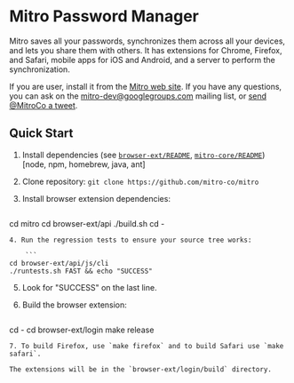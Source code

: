 # Mitro Password Manager

Mitro saves all your passwords, synchronizes them across all your devices, and lets you share them with others. It has extensions for Chrome, Firefox, and Safari, mobile apps for iOS and Android, and a server to perform the synchronization.

If you are user, install it from the [Mitro web site](https://www.mitro.co/). If you have any questions, you can ask on the [mitro-dev@googlegroups.com](https://groups.google.com/forum/#!forum/mitro-dev) mailing list, or [send @MitroCo a tweet](https://www.twitter.com/MitroCo).


## Quick Start

1. Install dependencies (see [`browser-ext/README`](browser-ext/README.md), [`mitro-core/README`](mitro-core/README.md)) [node, npm, homebrew, java, ant]
2. Clone repository: `git clone https://github.com/mitro-co/mitro`
3. Install browser extension dependencies:

    ```
cd mitro
cd browser-ext/api
./build.sh
cd -
```
4. Run the regression tests to ensure your source tree works:

    ```
cd browser-ext/api/js/cli
./runtests.sh FAST && echo "SUCCESS"
```
5. Look for "SUCCESS" on the last line.
6. Build the browser extension:

    ```
cd -
cd browser-ext/login
make release
```
7. To build Firefox, use `make firefox` and to build Safari use `make safari`.

The extensions will be in the `browser-ext/login/build` directory.
